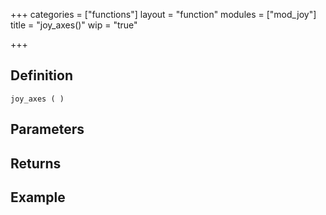 +++
categories = ["functions"]
layout = "function"
modules = ["mod_joy"]
title = "joy_axes()"
wip = "true"

+++

## Definition

    joy_axes ( )

## Parameters

## Returns

## Example

```
```
